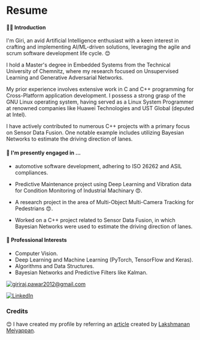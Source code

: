 # Resume

#### 🧑‍🎓 Introduction
I'm Giri, an avid Artificial Intelligence enthusiast with a keen interest in crafting and implementing AI/ML-driven solutions, leveraging the agile and scrum software development life cycle. 😊

I hold a Master's degree in Embedded Systems from the Technical University of Chemnitz, where my research focused on Unsupervised Learning and Generative Adversarial Networks.

My prior experience involves extensive work in C and C++ programming for Cross-Platform application development. I possess a strong grasp of the GNU Linux operating system, having served as a Linux System Programmer at renowned companies like Huawei Technologies and UST Global (deputed at Intel). 

I have actively contributed to numerous C++ projects with a primary focus on Sensor Data Fusion. One notable example includes utilizing Bayesian Networks to estimate the driving direction of lanes.

#### 🔭 I'm presently engaged in ...
* automotive software development, adhering to ISO 26262 and ASIL compliances.

* Predictive Maintenance project using Deep Learning and Vibration data for Condition Monitoring of Industrial Machinary :heart_eyes:.

* A research project in the area of Multi-Object Multi-Camera Tracking for Pedestrians :heart_eyes:.

* Worked on a C++ project related to Sensor Data Fusion, in which Bayesian Networks were used to estimate the driving direction of lanes. 

#### 🌱 Professional Interests
* Computer Vision.
* Deep Learning and Machine Learning (PyTorch, TensorFlow and Keras).
* Algorithms and Data Structures.
* Bayesian Networks and Predictive Filters like Kalman.
  
<!-- ![Overall Stats](https://github-readme-stats.vercel.app/api?username=rebelgiri&count_private=true&show_icons=true&hide=contribs) -->

<!-- [Top Langs](https://github-readme-stats.vercel.app/api/top-langs/?username=rebelgiri&layout=compact) -->


<a href="mailto:giriraj.pawar2012@gmail.com">![giriraj.pawar2012@gmail.com](https://img.shields.io/badge/Gmail-D14836?style=for-the-badge&logo=gmail&logoColor=white)</a>

<a href="https://www.linkedin.com/in/rebelgiri/">![LinkedIn](https://img.shields.io/badge/LinkedIn-0077B5?style=for-the-badge&logo=linkedin&logoColor=white)</a>


### Credits

:blush: I have created my profile by referring an [article](https://laxmena.com/posts/github-pofile-readme) created by [Lakshmanan Meiyappan](https://github.com/laxmena).

